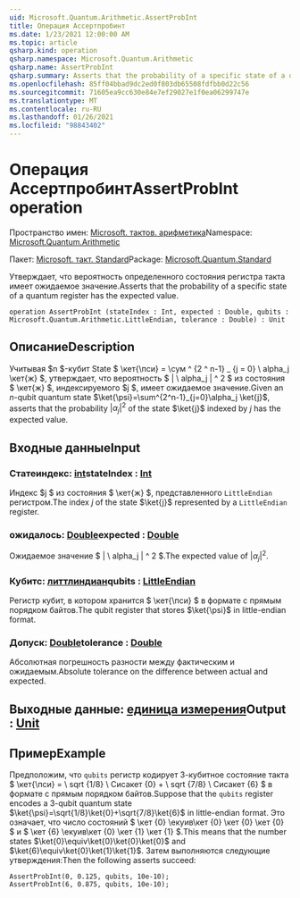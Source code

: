 ```yaml
---
uid: Microsoft.Quantum.Arithmetic.AssertProbInt
title: Операция Ассертпробинт
ms.date: 1/23/2021 12:00:00 AM
ms.topic: article
qsharp.kind: operation
qsharp.namespace: Microsoft.Quantum.Arithmetic
qsharp.name: AssertProbInt
qsharp.summary: Asserts that the probability of a specific state of a quantum register has the expected value.
ms.openlocfilehash: 85ff04bbad9dc2ed0f803db65508fdfbb0d22c56
ms.sourcegitcommit: 71605ea9cc630e84e7ef29027e1f0ea06299747e
ms.translationtype: MT
ms.contentlocale: ru-RU
ms.lasthandoff: 01/26/2021
ms.locfileid: "98843402"
---
```

# <a name="assertprobint-operation"></a><span data-ttu-id="8d127-102">Операция Ассертпробинт</span><span class="sxs-lookup"><span data-stu-id="8d127-102">AssertProbInt operation</span></span>

<span data-ttu-id="8d127-103">Пространство имен: [Microsoft. тактов. арифметика](xref:Microsoft.Quantum.Arithmetic)</span><span class="sxs-lookup"><span data-stu-id="8d127-103">Namespace: [Microsoft.Quantum.Arithmetic](xref:Microsoft.Quantum.Arithmetic)</span></span>

<span data-ttu-id="8d127-104">Пакет: [Microsoft. такт. Standard](https://nuget.org/packages/Microsoft.Quantum.Standard)</span><span class="sxs-lookup"><span data-stu-id="8d127-104">Package: [Microsoft.Quantum.Standard](https://nuget.org/packages/Microsoft.Quantum.Standard)</span></span>


<span data-ttu-id="8d127-105">Утверждает, что вероятность определенного состояния регистра такта имеет ожидаемое значение.</span><span class="sxs-lookup"><span data-stu-id="8d127-105">Asserts that the probability of a specific state of a quantum register has the expected value.</span></span>

```qsharp
operation AssertProbInt (stateIndex : Int, expected : Double, qubits : Microsoft.Quantum.Arithmetic.LittleEndian, tolerance : Double) : Unit
```


## <a name="description"></a><span data-ttu-id="8d127-106">Описание</span><span class="sxs-lookup"><span data-stu-id="8d127-106">Description</span></span>

<span data-ttu-id="8d127-107">Учитывая $n $-кубит State $ \кет{\пси} = \сум ^ {2 ^ n-1} _ {j = 0} \ alpha_j \кет{ж} $, утверждает, что вероятность $ | \ alpha_j | ^ 2 $ из состояния $ \кет{ж} $, индексируемого $j $, имеет ожидаемое значение.</span><span class="sxs-lookup"><span data-stu-id="8d127-107">Given an $n$-qubit quantum state $\ket{\psi}=\sum^{2^n-1}_{j=0}\alpha_j \ket{j}$, asserts that the probability $|\alpha_j|^2$ of the state $\ket{j}$ indexed by $j$ has the expected value.</span></span>

## <a name="input"></a><span data-ttu-id="8d127-108">Входные данные</span><span class="sxs-lookup"><span data-stu-id="8d127-108">Input</span></span>

### <a name="stateindex--int"></a><span data-ttu-id="8d127-109">Статеиндекс: [int](xref:microsoft.quantum.lang-ref.int)</span><span class="sxs-lookup"><span data-stu-id="8d127-109">stateIndex : [Int](xref:microsoft.quantum.lang-ref.int)</span></span>

<span data-ttu-id="8d127-110">Индекс $j $ из состояния $ \кет{ж} $, представленного `LittleEndian` регистром.</span><span class="sxs-lookup"><span data-stu-id="8d127-110">The index $j$ of the state $\ket{j}$ represented by a `LittleEndian` register.</span></span>


### <a name="expected--double"></a><span data-ttu-id="8d127-111">ожидалось: [Double](xref:microsoft.quantum.lang-ref.double)</span><span class="sxs-lookup"><span data-stu-id="8d127-111">expected : [Double](xref:microsoft.quantum.lang-ref.double)</span></span>

<span data-ttu-id="8d127-112">Ожидаемое значение $ | \ alpha_j | ^ 2 $.</span><span class="sxs-lookup"><span data-stu-id="8d127-112">The expected value of $|\alpha_j|^2$.</span></span>


### <a name="qubits--littleendian"></a><span data-ttu-id="8d127-113">Кубитс: [литтлиндиан](xref:Microsoft.Quantum.Arithmetic.LittleEndian)</span><span class="sxs-lookup"><span data-stu-id="8d127-113">qubits : [LittleEndian](xref:Microsoft.Quantum.Arithmetic.LittleEndian)</span></span>

<span data-ttu-id="8d127-114">Регистр кубит, в котором хранится $ \кет{\пси} $ в формате с прямым порядком байтов.</span><span class="sxs-lookup"><span data-stu-id="8d127-114">The qubit register that stores $\ket{\psi}$ in little-endian format.</span></span>


### <a name="tolerance--double"></a><span data-ttu-id="8d127-115">Допуск: [Double](xref:microsoft.quantum.lang-ref.double)</span><span class="sxs-lookup"><span data-stu-id="8d127-115">tolerance : [Double](xref:microsoft.quantum.lang-ref.double)</span></span>

<span data-ttu-id="8d127-116">Абсолютная погрешность разности между фактическим и ожидаемым.</span><span class="sxs-lookup"><span data-stu-id="8d127-116">Absolute tolerance on the difference between actual and expected.</span></span>



## <a name="output--unit"></a><span data-ttu-id="8d127-117">Выходные данные: [единица измерения](xref:microsoft.quantum.lang-ref.unit)</span><span class="sxs-lookup"><span data-stu-id="8d127-117">Output : [Unit](xref:microsoft.quantum.lang-ref.unit)</span></span>



## <a name="example"></a><span data-ttu-id="8d127-118">Пример</span><span class="sxs-lookup"><span data-stu-id="8d127-118">Example</span></span>

<span data-ttu-id="8d127-119">Предположим, что `qubits` регистр кодирует 3-кубитное состояние такта $ \кет{\пси} = \ sqrt {1/8} \ Сисакет {0} + \ sqrt {7/8} \ Сисакет {6} $ в формате с прямым порядком байтов.</span><span class="sxs-lookup"><span data-stu-id="8d127-119">Suppose that the `qubits` register encodes a 3-qubit quantum state $\ket{\psi}=\sqrt{1/8}\ket{0}+\sqrt{7/8}\ket{6}$ in little-endian format.</span></span>
<span data-ttu-id="8d127-120">Это означает, что число состояний $ \кет {0} \екуив\кет {0} \кет {0} \кет {0} $ и $ \кет {6} \екуив\кет {0} \кет {1} \кет {1} $.</span><span class="sxs-lookup"><span data-stu-id="8d127-120">This means that the number states $\ket{0}\equiv\ket{0}\ket{0}\ket{0}$ and $\ket{6}\equiv\ket{0}\ket{1}\ket{1}$.</span></span> <span data-ttu-id="8d127-121">Затем выполняются следующие утверждения:</span><span class="sxs-lookup"><span data-stu-id="8d127-121">Then the following asserts succeed:</span></span>

```qsharp
AssertProbInt(0, 0.125, qubits, 10e-10);
AssertProbInt(6, 0.875, qubits, 10e-10);
```